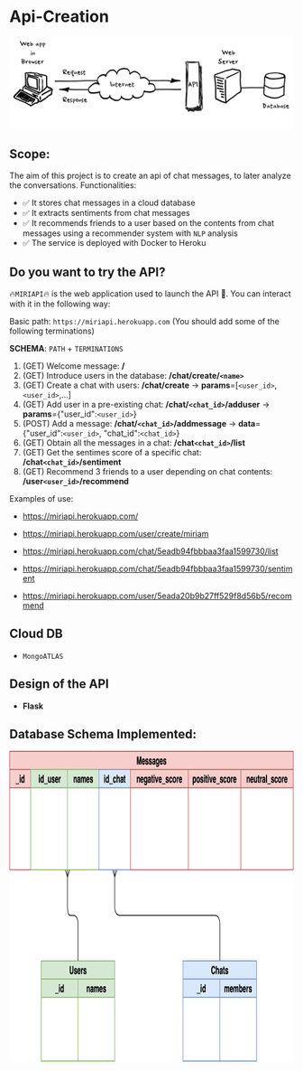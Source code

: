 # Api-Creation

<p align="center">
 <img src="./images/api.png"/>
</p>

## Scope:

The aim of this project is to create an api of chat messages, to later analyze the conversations. Functionalities:

- ✅ It stores chat messages in a cloud database 
- ✅ It extracts sentiments from chat messages 
- ✅ It recommends friends to a user based on the contents from chat messages using a recommender system with `NLP` analysis 
- ✅ The service is deployed with Docker to Heroku 

## Do you want to try the API? 

🔥`MIRIAPI`🔥 is the web application used to launch the API 🚀. You can interact with it in the following way:

Basic path: `https://miriapi.herokuapp.com` (You should add some of the following terminations)

**SCHEMA**: `PATH` + `TERMINATIONS` 

1) (GET) Welcome message: **/**
2) (GET) Introduce users in the database: **/chat/create/`<name>`**
3) (GET) Create a chat with users: **/chat/create** -> **params**=[`<user_id>`, `<user_id>`,...]
4) (GET) Add user in a pre-existing chat: **/chat/`<chat_id>`/adduser** -> **params**={"user_id":`<user_id>`}
5) (POST) Add a message: **/chat/`<chat_id>`/addmessage** -> **data**={"user_id":`<user_id>`, "chat_id":`<chat_id>`}
6) (GET) Obtain all the messages in a chat: **/chat`<chat_id>`/list**
7) (GET) Get the sentimes score of a specific chat: **/chat`<chat_id>`/sentiment**
8) (GET) Recommend 3 friends to a user depending on chat contents: **/user`<user_id>`/recommend**

Examples of use:

- https://miriapi.herokuapp.com/

- https://miriapi.herokuapp.com/user/create/miriam 

- https://miriapi.herokuapp.com/chat/5eadb94fbbbaa3faa1599730/list 

- https://miriapi.herokuapp.com/chat/5eadb94fbbbaa3faa1599730/sentiment

- https://miriapi.herokuapp.com/user/5eada20b9b27ff529f8d56b5/recommend

## Cloud DB 

- `MongoATLAS`

## Design of the API

- **Flask** 

## Database Schema Implemented:

<p align="center">
 <img src="./images/db.png" width="950" height="550"/>
</p>

